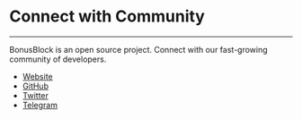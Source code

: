 # Connect with Community

-----------------------
BonusBlock is an open source project. Connect with our fast-growing community of developers.
- <a className="external" href="https://bonusblock.io" target="_blank">Website</a>
- <a className="external" href="https://github.com/BBlockLabs/bonusblock" target="_blank">GitHub</a>
- <a className="external" href="https://twitter.com/bonus_block" target="_blank">Twitter</a>
- <a className="external" href="https://t.me/bonusblock" target="_blank">Telegram</a>
